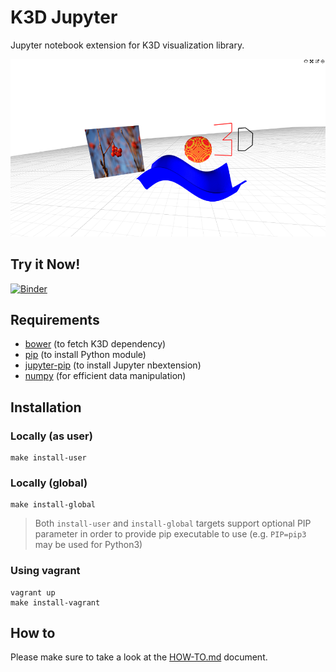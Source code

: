 # K3D Jupyter

Jupyter notebook extension for K3D visualization library.

![screenshot](screenshot.png)

## Try it Now!
[![Binder](http://mybinder.org/badge.svg)](http://mybinder.org/repo/K3D-tools/K3D-jupyter)

## Requirements

* [bower](http://bower.io/#install-bower) (to fetch K3D dependency)
* [pip](https://pypi.python.org/pypi/pip) (to install Python module)
* [jupyter-pip](https://pypi.python.org/pypi/jupyter-pip) (to install Jupyter nbextension)
* [numpy](https://pypi.python.org/pypi/numpy) (for efficient data manipulation)

## Installation

### Locally (as user)

```console
make install-user
```

### Locally (global)

```console
make install-global
```

> Both `install-user` and `install-global` targets support optional PIP parameter in order to provide pip executable to use (e.g. `PIP=pip3` may be used for Python3)

### Using vagrant

```console
vagrant up
make install-vagrant
```

## How to

Please make sure to take a look at the [HOW-TO.md](HOW-TO.md) document.
